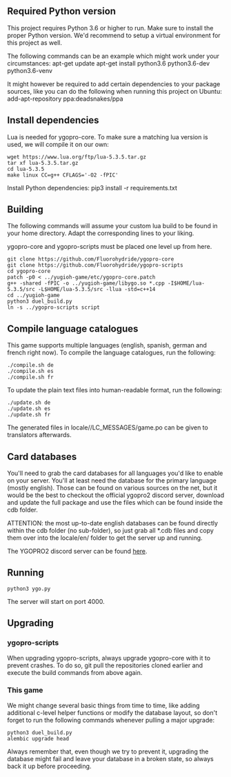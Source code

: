 ## Required Python version

This project requires Python 3.6 or higher to run. Make sure to install the proper Python version. We'd recommend to setup a virtual environment for this project as well.

The following commands can be an example which might work under your circumstances:
    apt-get update
    apt-get install python3.6 python3.6-dev python3.6-venv

It might however be required to add certain dependencies to your package sources, like you can do the following when running this project on Ubuntu:
    add-apt-repository ppa:deadsnakes/ppa

## Install dependencies
Lua is needed for ygopro-core. To make sure a matching lua version is used, we will compile it on our own:

    wget https://www.lua.org/ftp/lua-5.3.5.tar.gz
    tar xf lua-5.3.5.tar.gz
    cd lua-5.3.5
    make linux CC=g++ CFLAGS='-O2 -fPIC'

Install Python dependencies:
    pip3 install -r requirements.txt

## Building

The following commands will assume your custom lua build to be found in your home directory. Adapt the corresponding lines to your liking.

ygopro-core and ygopro-scripts must be placed one level up from here.

```
git clone https://github.com/Fluorohydride/ygopro-core
git clone https://github.com/Fluorohydride/ygopro-scripts
cd ygopro-core
patch -p0 < ../yugioh-game/etc/ygopro-core.patch
g++ -shared -fPIC -o ../yugioh-game/libygo.so *.cpp -I$HOME/lua-5.3.5/src -L$HOME/lua-5.3.5/src -llua -std=c++14
cd ../yugioh-game
python3 duel_build.py
ln -s ../ygopro-scripts script
```

## Compile language catalogues
This game supports multiple languages (english, spanish, german and french right now).
To compile the language catalogues, run the following:
```
./compile.sh de
./compile.sh es
./compile.sh fr
```

To update the plain text files into human-readable format, run the following:
```
./update.sh de
./update.sh es
./update.sh fr
```
The generated files in locale/<language code>/LC_MESSAGES/game.po can be given to translators afterwards.

## Card databases

You'll need to grab the card databases for all languages you'd like to enable on your server. You'll at least need the database for the primary language (mostly english).
Those can be found on various sources on the net, but it would be the best to checkout the official ygopro2 discord server, download and update the full package and use the files which can be found inside the cdb folder.

ATTENTION: the most up-to-date english databases can be found directly within the cdb folder (no sub-folder), so just grab all *.cdb files and copy them over into the locale/en/ folder to get the server up and running.

The YGOPRO2 discord server can be found [here](https://discordapp.com/invite/8S5KcMJ).

## Running
```
python3 ygo.py
```
The server will start on port 4000.

## Upgrading

### ygopro-scripts

When upgrading ygopro-scripts, always upgrade ygopro-core with it to prevent crashes. To do so, git pull the repositories cloned earlier and execute the build commands from above again.

### This game

We might change several basic things from time to time, like adding additional c-level helper functions or modify the database layout, so don't forget to run the following commands whenever pulling a major upgrade:
```
python3 duel_build.py
alembic upgrade head
```
Always remember that, even though we try to prevent it, upgrading the database might fail and leave your database in a broken state, so always back it up before proceeding.
